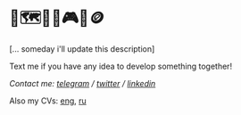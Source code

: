 # 🦔🗺️👨‍💻🎮🎻🪙

[... someday i'll update this description]
<!-- I'm a 
* Student (doing my Master Degree; the major - Applied Math and Computer Science)
* Data-girl (ex-Big Data Analyst at product company with over 100Gb user info per day; analysis of user behavior hypotheses, A/B-testing, development of dashboards for systematization of information)
* Programmer (and [not only](https://t.me/runaway_with_me) code writer) -->

Text me if you have any idea to develop something together!

*Contact me: [telegram](https://t.me/vivishko/) / [twitter](https://twitter.com/ViolaZaletova) / [linkedin](https://www.linkedin.com/in/violazaletova/)*

Also my CVs: [eng](https://github.com/vivishko/articles/blob/main/cv-eng/cv-eng.md), [ru](https://github.com/vivishko/articles/blob/main/cv/cv.md)

<!--
more ideas:
https://habr.com/ru/post/649363/

Contact me if you read this: viloloshka8@gmail.com
-->
